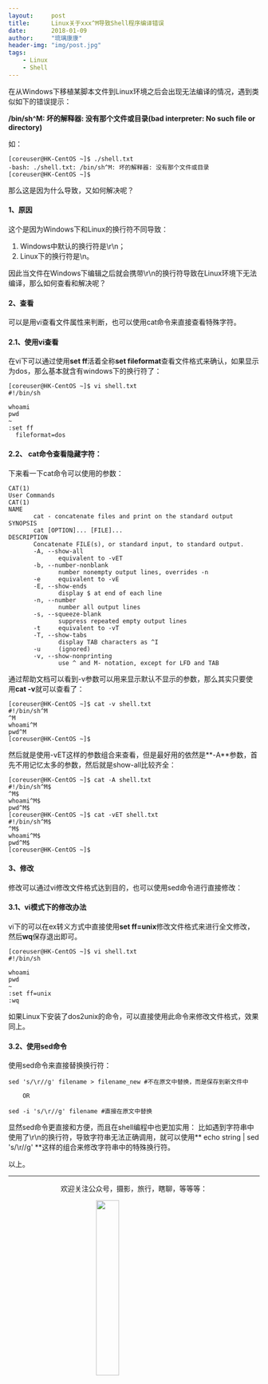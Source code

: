 ```yaml
---
layout:     post
title:      Linux关于xxx^M导致Shell程序编译错误
date:       2018-01-09
author:     "琉璃康康"
header-img: "img/post.jpg"
tags:
    - Linux
    - Shell
---
```


<style>
img{
  display:block;
  margin:0
  auto;
}
</style>

<meta name="referrer" content="never">

在从Windows下移植某脚本文件到Linux环境之后会出现无法编译的情况，遇到类似如下的错误提示：

**/bin/sh^M: 坏的解释器: 没有那个文件或目录(bad interpreter: No such file or directory)**

如：
```
[coreuser@HK-CentOS ~]$ ./shell.txt
-bash: ./shell.txt: /bin/sh^M: 坏的解释器: 没有那个文件或目录
[coreuser@HK-CentOS ~]$
```

那么这是因为什么导致，又如何解决呢？

#### 1、原因
这个是因为Windows下和Linux的换行符不同导致：

1. Windows中默认的换行符是\r\n；
2. Linux下的换行符是\n。

因此当文件在Windows下编辑之后就会携带\r\n的换行符导致在Linux环境下无法编译，那么如何查看和解决呢？

#### 2、查看
可以是用vi查看文件属性来判断，也可以使用cat命令来直接查看特殊字符。

#### 2.1、使用vi查看
在vi下可以通过使用**set ff**活着全称**set fileformat**查看文件格式来确认，如果显示为dos，那么基本就含有windows下的换行符了：
```
[coreuser@HK-CentOS ~]$ vi shell.txt
#!/bin/sh

whoami
pwd
~
:set ff
  fileformat=dos
```

#### 2.2、 cat命令查看隐藏字符：
下来看一下cat命令可以使用的参数：
```
CAT(1)                                                                            User Commands                                                                           CAT(1)
NAME
       cat - concatenate files and print on the standard output
SYNOPSIS
       cat [OPTION]... [FILE]...
DESCRIPTION
       Concatenate FILE(s), or standard input, to standard output.
       -A, --show-all
              equivalent to -vET
       -b, --number-nonblank
              number nonempty output lines, overrides -n
       -e     equivalent to -vE
       -E, --show-ends
              display $ at end of each line
       -n, --number
              number all output lines
       -s, --squeeze-blank
              suppress repeated empty output lines
       -t     equivalent to -vT
       -T, --show-tabs
              display TAB characters as ^I
       -u     (ignored)
       -v, --show-nonprinting
              use ^ and M- notation, except for LFD and TAB
```

通过帮助文档可以看到-v参数可以用来显示默认不显示的参数，那么其实只要使用**cat -v**就可以查看了：
```
[coreuser@HK-CentOS ~]$ cat -v shell.txt
#!/bin/sh^M
^M
whoami^M
pwd^M
[coreuser@HK-CentOS ~]$
```

然后就是使用-vET这样的参数组合来查看，但是最好用的依然是**-A**参数，首先不用记忆太多的参数，然后就是show-all比较齐全：
```
[coreuser@HK-CentOS ~]$ cat -A shell.txt
#!/bin/sh^M$
^M$
whoami^M$
pwd^M$
[coreuser@HK-CentOS ~]$ cat -vET shell.txt
#!/bin/sh^M$
^M$
whoami^M$
pwd^M$
[coreuser@HK-CentOS ~]$
```


#### 3、修改
修改可以通过vi修改文件格式达到目的，也可以使用sed命令进行直接修改：

#### 3.1、vi模式下的修改办法
vi下的可以在ex转义方式中直接使用**set ff=unix**修改文件格式来进行全文修改，然后**wq**保存退出即可。
```
[coreuser@HK-CentOS ~]$ vi shell.txt
#!/bin/sh

whoami
pwd
~
:set ff=unix
:wq
```

如果Linux下安装了dos2unix的命令，可以直接使用此命令来修改文件格式，效果同上。

#### 3.2、使用sed命令
使用sed命令来直接替换换行符：
```
sed 's/\r//g' filename > filename_new #不在原文中替换，而是保存到新文件中

    OR

sed -i 's/\r//g' filename #直接在原文中替换
```

显然sed命令更直接和方便，而且在shell编程中也更加实用：
比如遇到字符串中使用了\r\n的换行符，导致字符串无法正确调用，就可以使用** echo string | sed 's/\r//g' **这样的组合来修改字符串中的特殊换行符。

以上。

------------
<p align="center">欢迎关注公众号，摄影，旅行，瞎聊，等等等：</p>
<img src="https://mmbiz.qpic.cn/mmbiz_jpg/QqiaFS6NT0eD1g2UjYu4VfCGHmbhgVqOAnNnJQfN7ZhRVUCopYOsfpPtIEB95VNEqu8trAxJXzGDg01ka6z6wzQ/0?wx_fmt=jpeg" width="30%" />


